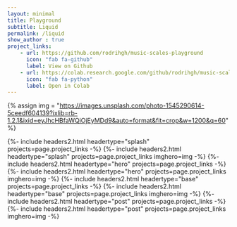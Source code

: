 ```yaml
---
layout: minimal
title: Playground
subtitle: Liquid 
permalink: /liquid
show_author : true
project_links:
    - url: https://github.com/rodrihgh/music-scales-playground
      icon: "fab fa-github"
      label: View on Github
    - url: https://colab.research.google.com/github/rodrihgh/music-scales-playground/blob/master/music-scales.ipynb
      icon: "fab fa-python"
      label: Open in Colab
---
```



{% assign img = "https://images.unsplash.com/photo-1545290614-5ceedf604139?ixlib=rb-1.2.1&ixid=eyJhcHBfaWQiOjEyMDd9&auto=format&fit=crop&w=1200&q=60" %}

{%- include headers2.html headertype="splash" projects=page.project_links -%}
{%- include headers2.html headertype="splash" projects=page.project_links imghero=img -%}
{%- include headers2.html headertype="hero"   projects=page.project_links -%}
{%- include headers2.html headertype="hero"   projects=page.project_links imghero=img -%}
{%- include headers2.html headertype="base"   projects=page.project_links -%}
{%- include headers2.html headertype="base"   projects=page.project_links imghero=img -%}
{%- include headers2.html headertype="post"   projects=page.project_links -%}
{%- include headers2.html headertype="post"   projects=page.project_links imghero=img -%}

            
